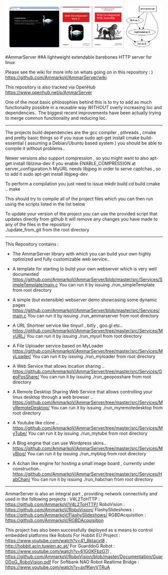 ![AmmarServer](https://raw.githubusercontent.com/AmmarkoV/AmmarServer/master/doc/ammarserverbanner.png)

#AmmarServer
##A lightweight extendable barebones HTTP server for linux

Please see the wiki for more info on whats going on in this repository : )
https://github.com/AmmarkoV/AmmarServer/wiki

This repository is also tracked via OpenHub
https://www.openhub.net/p/AmmarServer

One of the most basic philosophies behind this is to try to add as much functionality possible in a reusable way *WITHOUT* overly increasing loc and dependencies.. The biggest recent improvements have been actually trying to merge common functionality and reducing loc. 

------------------------------------------------------------------ 

The projects build dependencies are the gcc compiler , pthreads , cmake and pretty basic things 
so if you issue sudo apt-get install cmake build-essential  ( assuming a Debian/Ubuntu based system ) you should be able to compile it without problems..

Newer versions also support compression , so you might want to also apt-get install liblzma-dev if you enable ENABLE_COMPRESSION at server_configuration.h
MyURL needs libjpeg in order to serve captchas , so to add it sudo apt-get install libjpeg-dev

To perform a compilation you just need to issue 
mkdir build 
cd build 
cmake ..
make

This should try to compile all of the project files which you can then run using the scripts listed in the list below 

To update your version of the project you can use the provided script that updates directly from github
It will remove any changes you have made to any of the files in the repository   
./update_from_git from the root directory 

------------------------------------------------------------------

This Repository contains :

-  The AmmarServer library with which you can build your own highly optimized 
and fully customizable web service..

-  A template for starting to build your own webserver which is very well documented
   https://github.com/AmmarkoV/AmmarServer/blob/master/src/Services/SimpleTemplate/main.c
   You can run it by issuing ./run_simpleTemplate from root directory 

-  A simple (but extensible) webserver demo showcasing some dynamic pages
   https://github.com/AmmarkoV/AmmarServer/blob/master/src/Services/main.c
   You can run it by issuing ./run_ammarserver from root directory 

-  A URL Shortner service like tinyurl , bitly , goo.gl etc..
   https://github.com/AmmarkoV/AmmarServer/tree/master/src/Services/MyURL/
   You can run it by issuing ./run_myurl from root directory 

-  A File Uploader service based on MyLoader
   https://github.com/AmmarkoV/AmmarServer/tree/master/src/Services/MyLoader/
   You can run it by issuing ./run_myloader from root directory 

-  A Web Service that allows location sharing ..
   https://github.com/AmmarkoV/AmmarServer/tree/master/src/Services/GeoPosShare/
   You can run it by issuing ./run_geoposshare from root directory 

-  A Remote Desktop Sharing Web Service that allows controlling your linux desktop through a web browser  ..
   https://github.com/AmmarkoV/AmmarServer/tree/master/src/Services/MyRemoteDesktop/
   You can run it by issuing ./run_myremotedesktop from root directory 

-  A Youtube like clone ..
   https://github.com/AmmarkoV/AmmarServer/tree/master/src/Services/MyTube/
   You can run it by issuing ./run_mytube from root directory 

-  A Blog engine that can use Wordpress skins..
   https://github.com/AmmarkoV/AmmarServer/tree/master/src/Services/MyBlog/
   You can run it by issuing ./run_myblog from root directory 

-  A 4chan like  engine for hosting a small image board , currently under construction..
   https://github.com/AmmarkoV/AmmarServer/tree/master/src/Services/HabChan/
   You can run it by issuing ./run_habchan from root directory 

------------------------------------------------------------------


AmmarServer is also an integral part , providing network connectivity and used in the following projects :
V4L2ToHTTP       : https://github.com/AmmarkoV/V4L2ToHTTP/
RoboVision       : https://github.com/AmmarkoV/RoboVision/ 
FlashySlideshows : https://github.com/AmmarkoV/FlashySlideshows/
RGBDAcquisition  : https://github.com/AmmarkoV/RGBDAcquisition

This project has also been successfully deployed as a means to control embedded platforms like Robots
For Hobbit EU Project : https://www.youtube.com/watch?v=41_8ktacxt8 , http://hobbit.acin.tuwien.ac.at/
For GuarddoG Robot    : https://www.youtube.com/watch?v=61GGKFbzG7I , https://github.com/AmmarkoV/RoboVision/blob/master/Documentation/GuarDDoG_RoboVision.pdf
For Softbank NAO Robot Realtime Bridge : https://www.youtube.com/watch?v=axfKwyVTRuA

